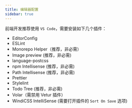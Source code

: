 ```yaml
---
title: 编辑器配置
sidebar: true
---
```


前端开发推荐使用 `VS Code`，需要安装如下几个插件：

- EditorConfig
- ESLint
- Monorepo Helper（推荐，非必需）
- Image preview (推荐，非必需)
- language-postcss
- npm Intellisense (推荐，非必需)
- Path Intellisense (推荐，非必需)
- Prettier
- Stylelint
- Todo Tree (推荐，非必需)
- Volar（需禁用 Vetur 插件）
- WindiCSS IntelliSense (需要打开插件的 `Sort On Save` 选项)
